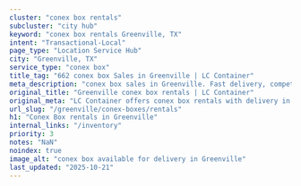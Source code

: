 ```yaml
---
cluster: "conex box rentals"
subcluster: "city hub"
keyword: "conex box rentals Greenville, TX"
intent: "Transactional-Local"
page_type: "Location Service Hub"
city: "Greenville, TX"
service_type: "conex box"
title_tag: "662 conex box Sales in Greenville | LC Container"
meta_description: "conex box sales in Greenville. Fast delivery, competitive pricing. Serving conex boxes area. Quote ID: X62. Call (214) 524-4168 for your free quote today."
original_title: "Greenville conex box rentals | LC Container"
original_meta: "LC Container offers conex box rentals with delivery in Greenville, TX. Local. Fast quotes. Since 2003."
url_slug: "/greenville/conex-boxes/rentals"
h1: "Conex Box rentals in Greenville"
internal_links: "/inventory"
priority: 3
notes: "NaN"
noindex: true
image_alt: "conex box available for delivery in Greenville"
last_updated: "2025-10-21"
---
```


<!-- TODO: Add unique city/inventory copy, images, and internal links here. -->
